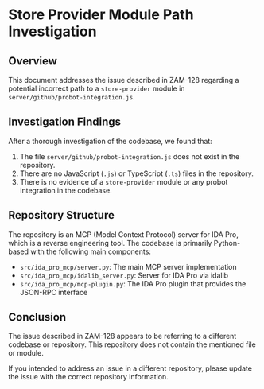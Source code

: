 # Store Provider Module Path Investigation

## Overview

This document addresses the issue described in ZAM-128 regarding a potential incorrect path to a `store-provider` module in `server/github/probot-integration.js`.

## Investigation Findings

After a thorough investigation of the codebase, we found that:

1. The file `server/github/probot-integration.js` does not exist in the repository.
2. There are no JavaScript (`.js`) or TypeScript (`.ts`) files in the repository.
3. There is no evidence of a `store-provider` module or any probot integration in the codebase.

## Repository Structure

The repository is an MCP (Model Context Protocol) server for IDA Pro, which is a reverse engineering tool. The codebase is primarily Python-based with the following main components:

- `src/ida_pro_mcp/server.py`: The main MCP server implementation
- `src/ida_pro_mcp/idalib_server.py`: Server for IDA Pro via idalib
- `src/ida_pro_mcp/mcp-plugin.py`: The IDA Pro plugin that provides the JSON-RPC interface

## Conclusion

The issue described in ZAM-128 appears to be referring to a different codebase or repository. This repository does not contain the mentioned file or module.

If you intended to address an issue in a different repository, please update the issue with the correct repository information.

